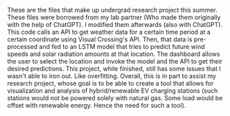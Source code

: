 These are the files that make up undergrad research project this summer. These files were borrowed from my lab partner (Who made them originally with the help of ChatGPT). I modified them afterwards (also with ChatGPT). This code calls an API to get weather data for a certain time period at a certain coordinate using Visual Crossing's API. Then, that data is pre-processed and fed to an LSTM model that tries to predict future wind speeds and solar radiation amounts at that location. The dashboard allows the user to select the location and invoke the model and the API to get their desired predictions. This project, while finished, still has some issues that I wasn't able to iron out. Like overfitting. Overall, this is in part to assist my research project, whose goal is to be able to create a tool that allows for visualization and analysis of hybrid/renewable EV charging stations (such stations would not be powered solely with natural gas. Some load would be offset with renewable energy. Hence the need for such a tool).
